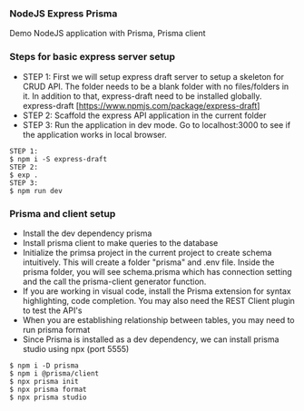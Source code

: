 ### NodeJS Express Prisma
Demo NodeJS application with Prisma, Prisma client

### Steps for basic express server setup
* STEP 1: First we will setup express draft server to setup a skeleton for CRUD API. The folder needs to be a blank folder with no files/folders in it. In addition to that, express-draft need to be installed globally. express-draft [https://www.npmjs.com/package/express-draft]
* STEP 2: Scaffold the express API application in the current folder 
* STEP 3: Run the application in dev mode. Go to localhost:3000 to see if the application works in local browser.

```
STEP 1:
$ npm i -S express-draft
STEP 2:
$ exp .
STEP 3:
$ npm run dev

```

### Prisma and client setup
* Install the dev dependency prisma
* Install prisma client to make queries to the database
* Initialize the primsa project in the current project to create schema intuitively. This will create a folder "prisma" and .env file. Inside the prisma folder, you will see schema.prisma which has connection setting and the call the prisma-client generator function.
* If you are working in visual code, install the Prisma extension for syntax highlighting, code completion. You may also need the REST Client plugin to test the API's
* When you are establishing relationship between tables, you may need to run prisma format
* Since Prisma is installed as a dev dependency, we can install prisma studio using npx (port 5555)
  
```
$ npm i -D prisma
$ npm i @prisma/client 
$ npx prisma init
$ npx prisma format
$ npx prisma studio
```

